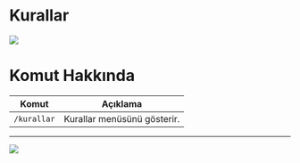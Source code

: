 # Kurallar

<img src="https://media.discordapp.net/attachments/1071076457612333236/1087061310136668210/image.png?width=758&height=670">



# Komut Hakkında

| Komut | Açıklama |
| --- | --- |
| `/kurallar` | Kurallar menüsünü gösterir. |

---


<img src="https://camo.githubusercontent.com/daf35c44c11a146522faedb80925edb265b89128993e64d05fa52e3dddfc06ec/687474703a2f2f466f7254686542616467652e636f6d2f696d616765732f6261646765732f6275696c742d62792d646576656c6f706572732e737667">
